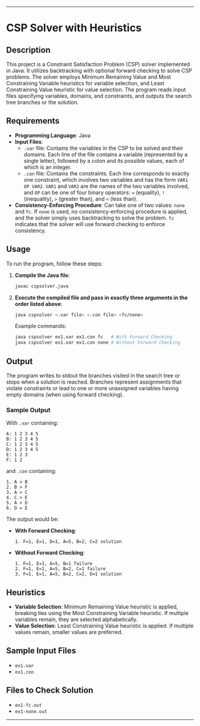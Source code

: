 
---

# CSP Solver with Heuristics

## Description
This project is a Constraint Satisfaction Problem (CSP) solver implemented in Java. It utilizes backtracking with optional forward checking to solve CSP problems. The solver employs Minimum Remaining Value and Most Constraining Variable heuristics for variable selection, and Least Constraining Value heuristic for value selection. The program reads input files specifying variables, domains, and constraints, and outputs the search tree branches or the solution.

## Requirements
- **Programming Language**: Java
- **Input Files**: 
  - `.var` file: Contains the variables in the CSP to be solved and their domains. Each line of the file contains a variable (represented by a single letter), followed by a colon and its possible values, each of which is an integer.
  - `.con` file: Contains the constraints. Each line corresponds to exactly one constraint, which involves two variables and has the form `VAR1 OP VAR2`. `VAR1` and `VAR2` are the names of the two variables involved, and `OP` can be one of four binary operators: `=` (equality), `!` (inequality), `>` (greater than), and `<` (less than).
- **Consistency-Enforcing Procedure**: Can take one of two values: `none` and `fc`. If `none` is used, no consistency-enforcing procedure is applied, and the solver simply uses backtracking to solve the problem. `fc` indicates that the solver will use forward checking to enforce consistency.

## Usage
To run the program, follow these steps:

1. **Compile the Java file**:
   ```sh
   javac cspsolver.java
   ```

2. **Execute the compiled file and pass in exactly three arguments in the order listed above**:
   ```sh
   java cspsolver <.var file> <.con file> <fc/none>
   ```

   Example commands:
   ```sh
   java cspsolver ex1.var ex1.con fc   # With Forward Checking
   java cspsolver ex1.var ex1.con none # Without Forward Checking
   ```

## Output
The program writes to stdout the branches visited in the search tree or stops when a solution is reached. Branches represent assignments that violate constraints or lead to one or more unassigned variables having empty domains (when using forward checking).

### Sample Output
With `.var` containing:
```
A: 1 2 3 4 5
B: 1 2 3 4 5
C: 1 2 3 4 5
D: 1 2 3 4 5
E: 1 2 3
F: 1 2
```
and `.con` containing:
```
1. A > B
2. B > F
3. A > C
4. C > E
5. A > D
6. D = E
```
The output would be:
- **With Forward Checking**:
  ```
  1. F=1, E=1, D=1, A=5, B=2, C=2 solution
  ```
- **Without Forward Checking**:
  ```
  1. F=1, E=1, A=5, B=1 failure
  2. F=1, E=1, A=5, B=2, C=1 failure
  3. F=1, E=1, A=5, B=2, C=2, D=1 solution
  ```

## Heuristics
- **Variable Selection**: Minimum Remaining Value heuristic is applied, breaking ties using the Most Constraining Variable heuristic. If multiple variables remain, they are selected alphabetically.
- **Value Selection**: Least Constraining Value heuristic is applied. If multiple values remain, smaller values are preferred.

## Sample Input Files
- `ex1.var`
- `ex1.con`

## Files to Check Solution
- `ex1-fc.out`
- `ex1-none.out`

---
